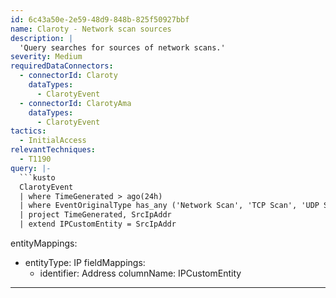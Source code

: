 ```yaml
---
id: 6c43a50e-2e59-48d9-848b-825f50927bbf
name: Claroty - Network scan sources
description: |
  'Query searches for sources of network scans.'
severity: Medium
requiredDataConnectors:
  - connectorId: Claroty
    dataTypes:
      - ClarotyEvent
  - connectorId: ClarotyAma
    dataTypes:
      - ClarotyEvent
tactics:
  - InitialAccess
relevantTechniques:
  - T1190
query: |-
  ```kusto
  ClarotyEvent
  | where TimeGenerated > ago(24h)
  | where EventOriginalType has_any ('Network Scan', 'TCP Scan', 'UDP Scan') or EventType has_any ('Network Scan', 'TCP Scan', 'UDP Scan')
  | project TimeGenerated, SrcIpAddr
  | extend IPCustomEntity = SrcIpAddr
  ```
entityMappings:
  - entityType: IP
    fieldMappings:
      - identifier: Address
        columnName: IPCustomEntity
---
```


